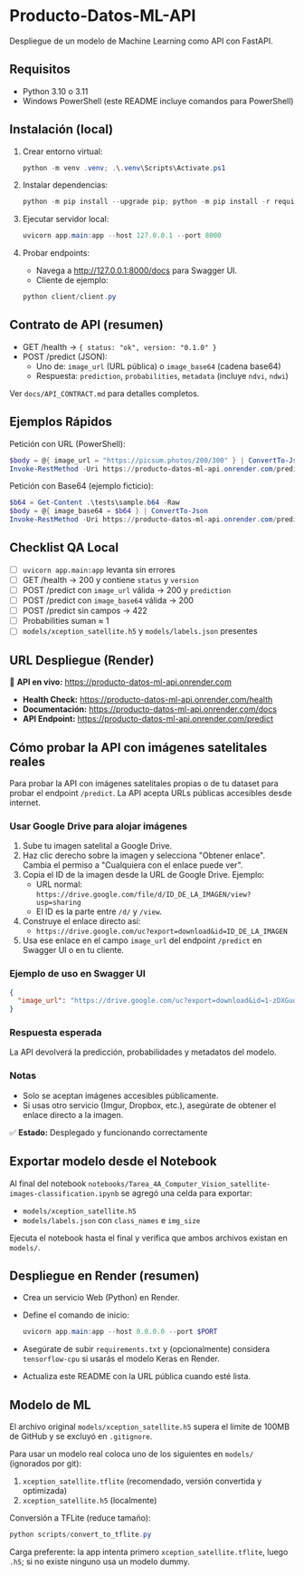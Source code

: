 # Producto-Datos-ML-API

Despliegue de un modelo de Machine Learning como API con FastAPI.

## Requisitos

- Python 3.10 o 3.11
- Windows PowerShell (este README incluye comandos para PowerShell)

## Instalación (local)

1. Crear entorno virtual:

    ```powershell
    python -m venv .venv; .\.venv\Scripts\Activate.ps1
    ```

1. Instalar dependencias:

    ```powershell
    python -m pip install --upgrade pip; python -m pip install -r requirements.txt
    ```

1. Ejecutar servidor local:

    ```powershell
    uvicorn app.main:app --host 127.0.0.1 --port 8000
    ```

1. Probar endpoints:

    - Navega a <http://127.0.0.1:8000/docs> para Swagger UI.
    - Cliente de ejemplo:

    ```powershell
    python client/client.py
    ```

## Contrato de API (resumen)

- GET /health → `{ status: "ok", version: "0.1.0" }`
- POST /predict (JSON):
  - Uno de: `image_url` (URL pública) o `image_base64` (cadena base64)
  - Respuesta: `prediction`, `probabilities`, `metadata` (incluye `ndvi`, `ndwi`)

Ver `docs/API_CONTRACT.md` para detalles completos.

## Ejemplos Rápidos

Petición con URL (PowerShell):
```powershell
$body = @{ image_url = "https://picsum.photos/200/300" } | ConvertTo-Json
Invoke-RestMethod -Uri https://producto-datos-ml-api.onrender.com/predict -Method Post -Body $body -ContentType 'application/json'
```

Petición con Base64 (ejemplo ficticio):
```powershell
$b64 = Get-Content .\tests\sample.b64 -Raw
$body = @{ image_base64 = $b64 } | ConvertTo-Json
Invoke-RestMethod -Uri https://producto-datos-ml-api.onrender.com/predict -Method Post -Body $body -ContentType 'application/json'
```

## Checklist QA Local

- [ ] `uvicorn app.main:app` levanta sin errores
- [ ] GET /health → 200 y contiene `status` y `version`
- [ ] POST /predict con `image_url` válida → 200 y `prediction`
- [ ] POST /predict con `image_base64` válida → 200
- [ ] POST /predict sin campos → 422
- [ ] Probabilities suman ≈ 1
- [ ] `models/xception_satellite.h5` y `models/labels.json` presentes

## URL Despliegue (Render)

🚀 **API en vivo:** https://producto-datos-ml-api.onrender.com

- **Health Check:** https://producto-datos-ml-api.onrender.com/health
- **Documentación:** https://producto-datos-ml-api.onrender.com/docs
- **API Endpoint:** https://producto-datos-ml-api.onrender.com/predict

## Cómo probar la API con imágenes satelitales reales

Para probar la API con imágenes satelitales propias o de tu dataset para probar el endpoint `/predict`. La API acepta URLs públicas accesibles desde internet.

### Usar Google Drive para alojar imágenes
1. Sube tu imagen satelital a Google Drive.
2. Haz clic derecho sobre la imagen y selecciona "Obtener enlace". Cambia el permiso a "Cualquiera con el enlace puede ver".
3. Copia el ID de la imagen desde la URL de Google Drive. Ejemplo:
   - URL normal: `https://drive.google.com/file/d/ID_DE_LA_IMAGEN/view?usp=sharing`
   - El ID es la parte entre `/d/` y `/view`.
4. Construye el enlace directo así:
   - `https://drive.google.com/uc?export=download&id=ID_DE_LA_IMAGEN`
5. Usa ese enlace en el campo `image_url` del endpoint `/predict` en Swagger UI o en tu cliente.

### Ejemplo de uso en Swagger UI
```json
{
  "image_url": "https://drive.google.com/uc?export=download&id=1-zDXGuqaOQ0xILiLVvcYMsrePu2YsIXp"
}
```

### Respuesta esperada
La API devolverá la predicción, probabilidades y metadatos del modelo.

### Notas
- Solo se aceptan imágenes accesibles públicamente.
- Si usas otro servicio (Imgur, Dropbox, etc.), asegúrate de obtener el enlace directo a la imagen.

✅ **Estado:** Desplegado y funcionando correctamente

## Exportar modelo desde el Notebook

Al final del notebook `notebooks/Tarea_4A_Computer_Vision_satellite-images-classification.ipynb` se agregó una celda para exportar:

- `models/xception_satellite.h5`
- `models/labels.json` con `class_names` e `img_size`

Ejecuta el notebook hasta el final y verifica que ambos archivos existan en `models/`.

## Despliegue en Render (resumen)

- Crea un servicio Web (Python) en Render.
- Define el comando de inicio:

    ```powershell
    uvicorn app.main:app --host 0.0.0.0 --port $PORT
    ```

- Asegúrate de subir `requirements.txt` y (opcionalmente) considera `tensorflow-cpu` si usarás el modelo Keras en Render.
- Actualiza este README con la URL pública cuando esté lista.

## Modelo de ML

El archivo original `models/xception_satellite.h5` supera el límite de 100MB de GitHub y se excluyó en `.gitignore`.

Para usar un modelo real coloca uno de los siguientes en `models/` (ignorados por git):

1. `xception_satellite.tflite` (recomendado, versión convertida y optimizada)
2. `xception_satellite.h5` (localmente)

Conversión a TFLite (reduce tamaño):

```powershell
python scripts/convert_to_tflite.py
```

Carga preferente: la app intenta primero `xception_satellite.tflite`, luego `.h5`; si no existe ninguno usa un modelo dummy.
